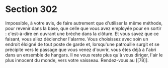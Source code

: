 # Section 302

Impossible, à votre avis, de faire autrement que d'utiliser la même méthode, pour revenir dans la base, que celle que vous avez employée pour en sortir : c'est-à-dire en ouvrant une brèche dans la clôture. Et vous savez que ce faisant, vous allez déclencher l'alarme. Vous choisissez avec soin un endroit éloigné de tout poste de garde et, lorsqu'une patrouille surgit et se précipite vers le passage que vous venez d'ouvrir, vous êtes déjà à l'abri dans un ensemble de hangars. Il ne vous reste plus qu'à vous diriger, l'air le plus innocent du monde, vers votre vaisseau. Rendez-vous au [[78]].